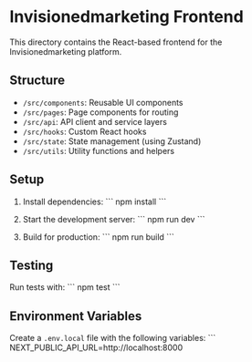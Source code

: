 # Invisionedmarketing Frontend

This directory contains the React-based frontend for the Invisionedmarketing platform.

## Structure

- `/src/components`: Reusable UI components
- `/src/pages`: Page components for routing
- `/src/api`: API client and service layers
- `/src/hooks`: Custom React hooks
- `/src/state`: State management (using Zustand)
- `/src/utils`: Utility functions and helpers

## Setup

1. Install dependencies:
   \`\`\`
   npm install
   \`\`\`

2. Start the development server:
   \`\`\`
   npm run dev
   \`\`\`

3. Build for production:
   \`\`\`
   npm run build
   \`\`\`

## Testing

Run tests with:
\`\`\`
npm test
\`\`\`

## Environment Variables

Create a `.env.local` file with the following variables:
\`\`\`
NEXT_PUBLIC_API_URL=http://localhost:8000
